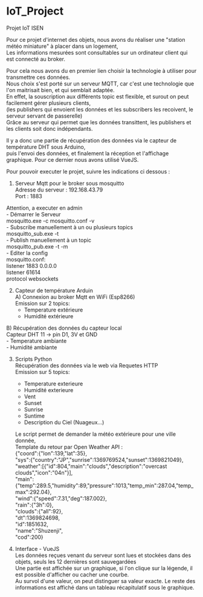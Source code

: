 # IoT_Project
Projet IoT ISEN

Pour ce projet d'internet des objets, nous avons du réaliser une "station météo miniature" à placer dans un logement,  
Les informations mesurées sont consultables sur un ordinateur client qui est connecté au broker.  

Pour cela nous avons du en premier lien choisir la technologie à utiliser pour transmettre ces données.  
Nous choix s'est porté sur un serveur MQTT, car c'est une technologie que l'on maitrisait bien, et qui semblait adaptée.  
En effet, la souscription aux différents topic est flexible, et surout on peut facilement gérer plusieurs clients,  
(les publishers qui envoient les données et les subscribers les recoivent, le serveur servant de passerelle)  
Grâce au serveur qui permet que les données transittent, les publishers et les clients soit donc indépendants.  

Il y a donc une partie de récupération des données via le capteur de température DHT sous Arduino,  
puis l'envoi des données, et finalement la réception et l'affichage graphique.
Pour ce dernier nous avons utilisé VueJS.

Pour pouvoir executer le projet, suivre les indications ci dessous :

1) Serveur Mqtt pour le broker sous mosquitto  
  Adresse du serveur : 192.168.43.79  
  Port : 1883

  Attention, a executer en admin  
    - Démarrer le Serveur  
        mosquitto.exe -c mosquitto.conf -v  
    - Subscribe manuellement à un ou plusieurs topics  
        mosquitto_sub.exe -t <topic>  
    - Publish manuellement à un topic  
        mosquitto_pub.exe -t <topic> -m <message>  
    - Editer la config  
      mosquitto.conf:  
        listener 1883 0.0.0.0  
        listener 61614  
        protocol websockets  


2) Capteur de température Arduin  
  A) Connexion au broker Mqtt en WiFi (Esp8266)  
    Emission sur 2 topics:  
      - Temperature extérieure  
      - Humidité extérieure     

  B) Récupération des données du capteur local  
    Capteur DHT 11 -> pin D1, 3V et GND  
    - Temperature ambiante  
    - Humidité ambiante  

3) Scripts Python  
  Récupération des données via le web via Requetes HTTP    
    Emission sur 5 topics:
    - Temperature exterieure  
    - Humidité exterieure  
    - Vent  
    - Sunset  
    - Sunrise
    - Suntime
    - Description du Ciel (Nuageux...)  

   Le script permet de demander la météo extérieure pour une ville donnée,  
   Template du retour par Open Weather API :  
   {"coord":{"lon":139,"lat":35},  
    "sys":{"country":"JP","sunrise":1369769524,"sunset":1369821049},  
    "weather":[{"id":804,"main":"clouds","description":"overcast clouds","icon":"04n"}],  
    "main":{"temp":289.5,"humidity":89,"pressure":1013,"temp_min":287.04,"temp_max":292.04},  
    "wind":{"speed":7.31,"deg":187.002},  
    "rain":{"3h":0},  
    "clouds":{"all":92},  
    "dt":1369824698,  
    "id":1851632,  
    "name":"Shuzenji",  
    "cod":200}  

4) Interface - VueJS  
  Les données reçues venant du serveur sont lues et stockées dans des objets, seuls les 12 dernières sont sauvegardées  
  Une partie est affichée sur un graphique, si l'on clique sur la légende, il est possible d'afficher ou cacher une courbe.    
  Au survol d'une valeur, on peut distinguer sa valeur exacte.
  Le reste des informations est affiché dans un tableau récapitulatif sous le graphique.
